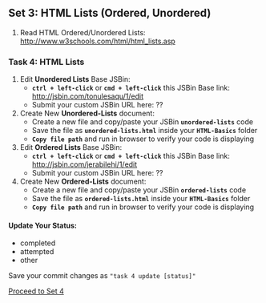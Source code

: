 
## Set 3: HTML Lists (Ordered, Unordered)

1.  Read HTML Ordered/Unordered Lists: 	<http://www.w3schools.com/html/html_lists.asp>
### Task 4: HTML Lists

1. Edit __Unordered Lists__ Base JSBin: 
    *  __`ctrl + left-click`__ or __`cmd + left-click`__ this JSBin Base link: <http://jsbin.com/tonulesaqu/1/edit>
    * Submit your custom JSBin URL here: ??
2. Create New __Unordered-Lists__ document:
    * Create a new file and copy/paste your JSBin __`unordered-lists`__ code
    * Save the file as  __`unordered-lists.html`__ inside your __`HTML-Basics`__ folder
    * __`Copy file path`__ and run in browser to verify your code is displaying
3. Edit __Ordered Lists__ Base JSBin: 
    *  __`ctrl + left-click`__ or __`cmd + left-click`__ this JSBin Base link: <http://jsbin.com/jerabilehi/1/edit>
    * Submit your custom JSBin URL here: ??
4. Create New __Ordered-Lists__ document:
    * Create a new file and copy/paste your JSBin __`ordered-lists`__ code
    * Save the file as  __`ordered-lists.html`__ inside your __`HTML-Basics`__ folder
    * __`Copy file path`__ and run in browser to verify your code is displaying

#### Update Your Status:
- completed
- attempted
- other

Save your commit changes as `"task 4 update [status]"`

[Proceed to Set 4](set_4.md)
